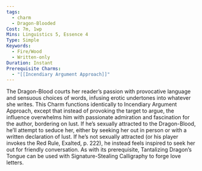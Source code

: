 ```yaml
---
tags:
  - charm
  - Dragon-Blooded
Cost: 7m, 1wp
Mins: Linguistics 5, Essence 4
Type: Simple
Keywords:
  - Fire/Wood
  - Written-only
Duration: Instant
Prerequisite Charms:
  - "[[Incendiary Argument Approach]]"
---
```

The Dragon-Blood courts her reader’s passion with provocative language and sensuous choices of words, infusing erotic undertones into whatever she writes. This Charm functions identically to Incendiary Argument Approach, except that instead of provoking the target to argue, the influence overwhelms him with passionate admiration and fascination for the author, bordering on lust. If he’s sexually attracted to the Dragon-Blood, he’ll attempt to seduce her, either by seeking her out in person or with a written declaration of lust. If he’s not sexually attracted (or his player invokes the Red Rule, Exalted, p. 222), he instead feels inspired to seek her out for friendly conversation. As with its prerequisite, Tantalizing Dragon’s Tongue can be used with Signature-Stealing Calligraphy to forge love letters.